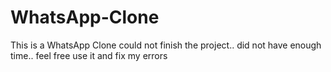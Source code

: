 # WhatsApp-Clone

This is a WhatsApp Clone could not finish the project.. did not have enough time.. feel free use it and fix my errors
